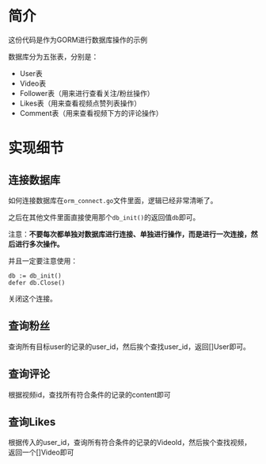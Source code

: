 # 简介
这份代码是作为GORM进行数据库操作的示例

数据库分为五张表，分别是：
+ User表
+ Video表
+ Follower表（用来进行查看关注/粉丝操作）
+ Likes表（用来查看视频点赞列表操作）
+ Comment表（用来查看视频下方的评论操作）

# 实现细节
## 连接数据库
如何连接数据库在`orm_connect.go`文件里面，逻辑已经非常清晰了。

之后在其他文件里面直接使用那个`db_init()`的返回值`db`即可。

注意：**不要每次都单独对数据库进行连接、单独进行操作，而是进行一次连接，然后进行多次操作。**

并且一定要注意使用：
```
db := db_init()
defer db.Close()
```
关闭这个连接。

## 查询粉丝
查询所有目标user的记录的user_id，然后挨个查找user_id，返回[]User即可。

## 查询评论
根据视频id，查找所有符合条件的记录的content即可

## 查询Likes
根据传入的user_id，查询所有符合条件的记录的VideoId，然后挨个查找视频，返回一个[]Video即可

